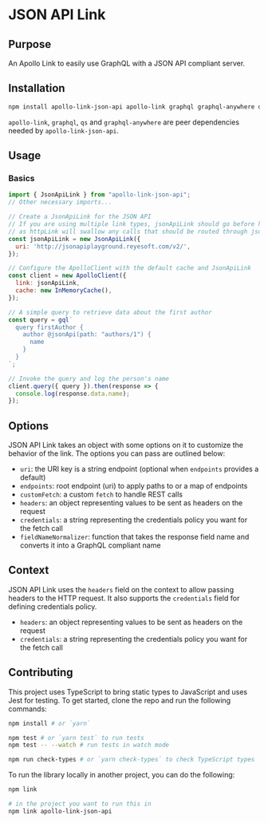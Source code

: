 # JSON API Link

## Purpose

An Apollo Link to easily use GraphQL with a JSON API compliant server.

## Installation


```bash
npm install apollo-link-json-api apollo-link graphql graphql-anywhere qs --save # or `yarn add apollo-link-rest apollo-link graphql graphql-anywhere qs`
```

`apollo-link`, `graphql`, `qs` and `graphql-anywhere` are peer dependencies needed by `apollo-link-json-api`.

## Usage

### Basics

```js
import { JsonApiLink } from "apollo-link-json-api";
// Other necessary imports...

// Create a JsonApiLink for the JSON API
// If you are using multiple link types, jsonApiLink should go before httpLink,
// as httpLink will swallow any calls that should be routed through jsonApi!
const jsonApiLink = new JsonApiLink({
  uri: 'http://jsonapiplayground.reyesoft.com/v2/',
});

// Configure the ApolloClient with the default cache and JsonApiLink
const client = new ApolloClient({
  link: jsonApiLink,
  cache: new InMemoryCache(),
});

// A simple query to retrieve data about the first author
const query = gql`
  query firstAuthor {
    author @jsonApi(path: "authors/1") {
      name
    }
  }
`;

// Invoke the query and log the person's name
client.query({ query }).then(response => {
  console.log(response.data.name);
});
```

## Options

JSON API Link takes an object with some options on it to customize the behavior of the link. The options you can pass are outlined below:

- `uri`: the URI key is a string endpoint (optional when `endpoints` provides a default)
- `endpoints`: root endpoint (uri) to apply paths to or a map of endpoints
- `customFetch`: a custom `fetch` to handle REST calls
- `headers`: an object representing values to be sent as headers on the request
- `credentials`: a string representing the credentials policy you want for the fetch call
- `fieldNameNormalizer`: function that takes the response field name and converts it into a GraphQL compliant name

## Context

JSON API Link uses the `headers` field on the context to allow passing headers to the HTTP request. It also supports the `credentials` field for defining credentials policy.

- `headers`: an object representing values to be sent as headers on the request
- `credentials`: a string representing the credentials policy you want for the fetch call

## Contributing

This project uses TypeScript to bring static types to JavaScript and uses Jest for testing. To get started, clone the repo and run the following commands:

```bash
npm install # or `yarn`

npm test # or `yarn test` to run tests
npm test -- --watch # run tests in watch mode

npm run check-types # or `yarn check-types` to check TypeScript types
```

To run the library locally in another project, you can do the following:

```bash
npm link

# in the project you want to run this in
npm link apollo-link-json-api
```

